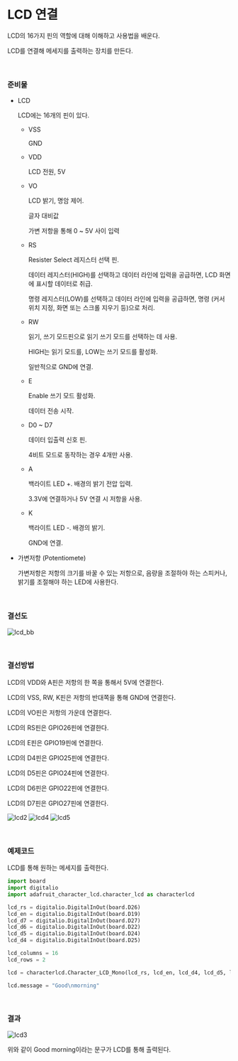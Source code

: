 # LCD 연결

LCD의 16가지 핀의 역할에 대해 이해하고 사용법을 배운다. 

LCD를 연결해 메세지를 출력하는 장치를 만든다. 

<br>

### 준비물

+ LCD

    LCD에는 16개의 핀이 있다. 

    + VSS

        GND

    + VDD

        LCD 전원, 5V

    + VO

        LCD 밝기, 명암 제어.

        글자 대비값

        가변 저항을 통해 0 ~ 5V 사이 입력

    + RS

        Resister Select 레지스터 선택 핀. 

        데이터 레지스터(HIGH)를 선택하고 데이터 라인에 입력을 공급하면, LCD 화면에 표시할 데이터로 취급. 

        명령 레지스터(LOW)를 선택하고 데이터 라인에 입력을 공급하면, 명령 (커서 위치 지정, 화면 또는 스크롤 지우기 등)으로 처리. 

    + RW

        읽기, 쓰기 모드핀으로 읽기 쓰기 모드를 선택하는 데 사용. 

        HIGH는 읽기 모드를, LOW는 쓰기 모드를 활성화. 

        일반적으로 GND에 연결. 

    + E

        Enable 쓰기 모드 활성화. 

        데이터 전송 시작. 

    + D0 ~ D7

        데이터 입출력 신호 핀. 

        4비트 모드로 동작하는 경우 4개만 사용. 

    + A

        백라이트 LED +.  배경의 밝기 전압 입력. 

        3.3V에 연결하거나 5V 연결 시 저항을 사용. 


    + K

        백라이트 LED -. 배경의 밝기. 

        GND에 연결. 

+ 가변저항 (Potentiomete)

    가변저항은 저항의 크기를 바꿀 수 있는 저항으로, 음량을 조절하야 하는 스피커나, 밝기를 조절해야 하는 LED에 사용한다. 

<br>

### 결선도

![lcd_bb](Image/lcd_bb.svg)

<br>

### 결선방법

LCD의 VDD와 A핀은 저항의 한 쪽을 통해서 5V에 연결한다. 

LCD의 VSS, RW, K핀은 저항의 반대쪽을 통해 GND에 연결한다. 

LCD의 VO핀은 저항의 가운데 연결한다. 

LCD의 RS핀은 GPIO26핀에 연결한다. 

LCD의 E핀은 GPIO19핀에 연결한다. 

LCD의 D4핀은 GPIO25핀에 연결한다. 

LCD의 D5핀은 GPIO24핀에 연결한다. 

LCD의 D6핀은 GPIO22핀에 연결한다. 

LCD의 D7핀은 GPIO27핀에 연결한다. 

![lcd2](Image/lcd2.jpg)
![lcd4](Image/lcd4.jpg)
![lcd5](Image/lcd5.jpg)

<br>

### 예제코드

LCD를 통해 원하는 메세지를 출력한다. 

```python
import board
import digitalio
import adafruit_character_lcd.character_lcd as characterlcd

lcd_rs = digitalio.DigitalInOut(board.D26)
lcd_en = digitalio.DigitalInOut(board.D19)
lcd_d7 = digitalio.DigitalInOut(board.D27)
lcd_d6 = digitalio.DigitalInOut(board.D22)
lcd_d5 = digitalio.DigitalInOut(board.D24)
lcd_d4 = digitalio.DigitalInOut(board.D25)

lcd_columns = 16
lcd_rows = 2

lcd = characterlcd.Character_LCD_Mono(lcd_rs, lcd_en, lcd_d4, lcd_d5, lcd_d6, lcd_d7, lcd_columns, lcd_rows)

lcd.message = "Good\nmorning"
```

<br>

### 결과

![lcd3](Image/lcd3.jpg)

위와 같이 Good morning이라는 문구가 LCD를 통해 출력된다. 